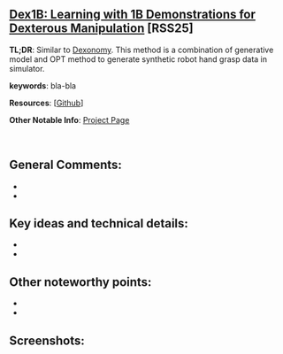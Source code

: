 [Dex1B: Learning with 1B Demonstrations for Dexterous Manipulation](https://www.roboticsproceedings.org/rss21/p106.pdf) [RSS25]
---------------	

__TL;DR__: Similar to [Dexonomy](Dexonomy.md). This method is a combination of
generative model and OPT method to generate synthetic robot hand grasp data in
simulator.

__keywords__: bla-bla

__Resources__: [[Github](blabla)] 

__Other Notable Info__: [Project Page](blabla)

<br/>    

General Comments:
------
* 
* 

Key ideas and technical details:
------
* 
* 

Other noteworthy points:
------
* 
* 

Screenshots:
------
<!-- ![Image1](../img/pointnet_net.png "Architecture") -->

